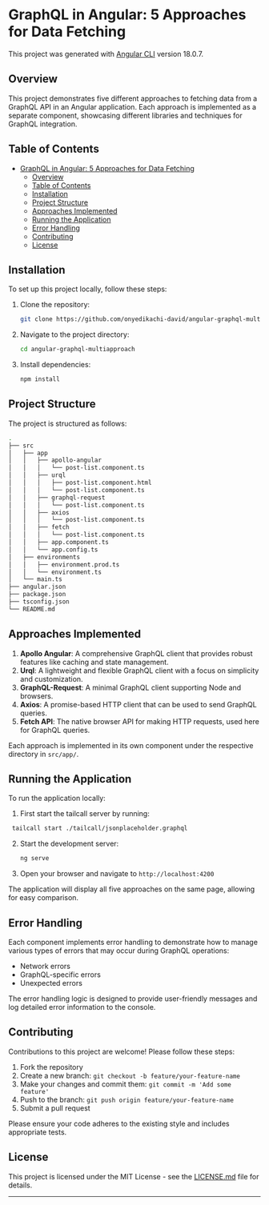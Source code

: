 # GraphQL in Angular: 5 Approaches for Data Fetching

This project was generated with [Angular CLI](https://github.com/angular/angular-cli) version 18.0.7.


## Overview

This project demonstrates five different approaches to fetching data from a GraphQL API in an Angular application. Each approach is implemented as a separate component, showcasing different libraries and techniques for GraphQL integration.

## Table of Contents

- [GraphQL in Angular: 5 Approaches for Data Fetching](#graphql-in-angular-5-approaches-for-data-fetching)
  - [Overview](#overview)
  - [Table of Contents](#table-of-contents)
  - [Installation](#installation)
  - [Project Structure](#project-structure)
  - [Approaches Implemented](#approaches-implemented)
  - [Running the Application](#running-the-application)
  - [Error Handling](#error-handling)
  - [Contributing](#contributing)
  - [License](#license)

## Installation

To set up this project locally, follow these steps:

1. Clone the repository:

   ```sh
   git clone https://github.com/onyedikachi-david/angular-graphql-multiapproach.git
   ```

2. Navigate to the project directory:

   ```sh
   cd angular-graphql-multiapproach
   ```

3. Install dependencies:

   ```sh
   npm install
   ```

## Project Structure

The project is structured as follows:

```sh
.
├── src
│   ├── app
│   │   ├── apollo-angular
│   │   │   └── post-list.component.ts
│   │   ├── urql
│   │   │   ├── post-list.component.html
│   │   │   └── post-list.component.ts
│   │   ├── graphql-request
│   │   │   └── post-list.component.ts
│   │   ├── axios
│   │   │   └── post-list.component.ts
│   │   ├── fetch
│   │   │   └── post-list.component.ts
│   │   ├── app.component.ts
│   │   └── app.config.ts
│   ├── environments
│   │   ├── environment.prod.ts
│   │   └── environment.ts
│   └── main.ts
├── angular.json
├── package.json
├── tsconfig.json
└── README.md
```

## Approaches Implemented

1. **Apollo Angular**: A comprehensive GraphQL client that provides robust features like caching and state management.
2. **Urql**: A lightweight and flexible GraphQL client with a focus on simplicity and customization.
3. **GraphQL-Request**: A minimal GraphQL client supporting Node and browsers.
4. **Axios**: A promise-based HTTP client that can be used to send GraphQL queries.
5. **Fetch API**: The native browser API for making HTTP requests, used here for GraphQL queries.

Each approach is implemented in its own component under the respective directory in `src/app/`.

## Running the Application

To run the application locally:

1. First start the tailcall server by running:

```sh
 tailcall start ./tailcall/jsonplaceholder.graphql
```

2. Start the development server:

   ```sh
   ng serve
   ```

3. Open your browser and navigate to `http://localhost:4200`

The application will display all five approaches on the same page, allowing for easy comparison.

## Error Handling

Each component implements error handling to demonstrate how to manage various types of errors that may occur during GraphQL operations:

- Network errors
- GraphQL-specific errors
- Unexpected errors

The error handling logic is designed to provide user-friendly messages and log detailed error information to the console.

## Contributing

Contributions to this project are welcome! Please follow these steps:

1. Fork the repository
2. Create a new branch: `git checkout -b feature/your-feature-name`
3. Make your changes and commit them: `git commit -m 'Add some feature'`
4. Push to the branch: `git push origin feature/your-feature-name`
5. Submit a pull request

Please ensure your code adheres to the existing style and includes appropriate tests.

## License

This project is licensed under the MIT License - see the [LICENSE.md](LICENSE.md) file for details.

---
